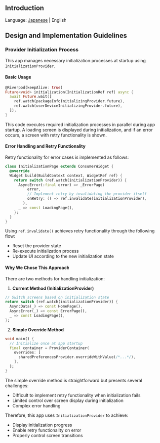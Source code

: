 ## Introduction

Language: [Japanese](../ja/GET_STARTED.md) | English

## Design and Implementation Guidelines

### Provider Initialization Process

This app manages necessary initialization processes at startup using `InitializationProvider`.

#### Basic Usage

```dart
@Riverpod(keepAlive: true)
Future<void> initialization(InitializationRef ref) async {
  await Future.wait([
    ref.watch(packageInfoInitializingProvider.future),
    ref.watch(userDeviceInitializingProvider.future),
  ]);
}
```

This code executes required initialization processes in parallel during app startup. A loading screen is displayed during initialization, and if an error occurs, a screen with retry functionality is shown.

#### Error Handling and Retry Functionality

Retry functionality for error cases is implemented as follows:

```dart
class InitializationPage extends ConsumerWidget {
  @override
  Widget build(BuildContext context, WidgetRef ref) {
    return switch (ref.watch(initializationProvider)) {
      AsyncError(:final error) => _ErrorPage(
          error,
          // Implement retry by invalidating the provider itself
          onRetry: () => ref.invalidate(initializationProvider),
        ),
      _ => const LoadingPage(),
    };
  }
}
```

Using `ref.invalidate()` achieves retry functionality through the following flow:

- Reset the provider state
- Re-execute initialization process
- Update UI according to the new initialization state

#### Why We Chose This Approach

There are two methods for handling initialization:

1. **Current Method (InitializationProvider)**

```dart
// Switch screens based on initialization state
return switch (ref.watch(initializationProvider)) {
  AsyncData(_) => const HomePage(),
  AsyncError(_) => const ErrorPage(),
  _ => const LoadingPage(),
};
```

2. **Simple Override Method**

```dart
void main() {
  // Initialize once at app startup
  final container = ProviderContainer(
    overrides: [
      sharedPreferencesProvider.overrideWithValue(/*...*/),
    ],
  );
}
```

The simple override method is straightforward but presents several challenges:

- Difficult to implement retry functionality when initialization fails
- Limited control over screen display during initialization
- Complex error handling

Therefore, this app uses `InitializationProvider` to achieve:

- Display initialization progress
- Enable retry functionality on error
- Properly control screen transitions

